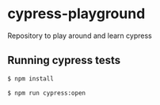 # cypress-playground
Repository to play around and learn cypress 

## Running cypress tests

```bash
$ npm install

$ npm run cypress:open
```
